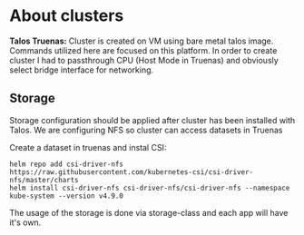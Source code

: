 # About clusters

**Talos Truenas:** Cluster is created on VM using bare metal talos image. Commands utilized here are focused on this platform. In order to create cluster I had to passthrough CPU (Host Mode in Truenas) and obviously select bridge interface for networking.


## Storage

Storage configuration should be applied after cluster has been installed with Talos. We are configuring NFS so cluster can access datasets in Truenas

Create a dataset in truenas and instal CSI:

```
helm repo add csi-driver-nfs https://raw.githubusercontent.com/kubernetes-csi/csi-driver-nfs/master/charts
helm install csi-driver-nfs csi-driver-nfs/csi-driver-nfs --namespace kube-system --version v4.9.0
```

The usage of the storage is done via storage-class and each app will have it's own.
